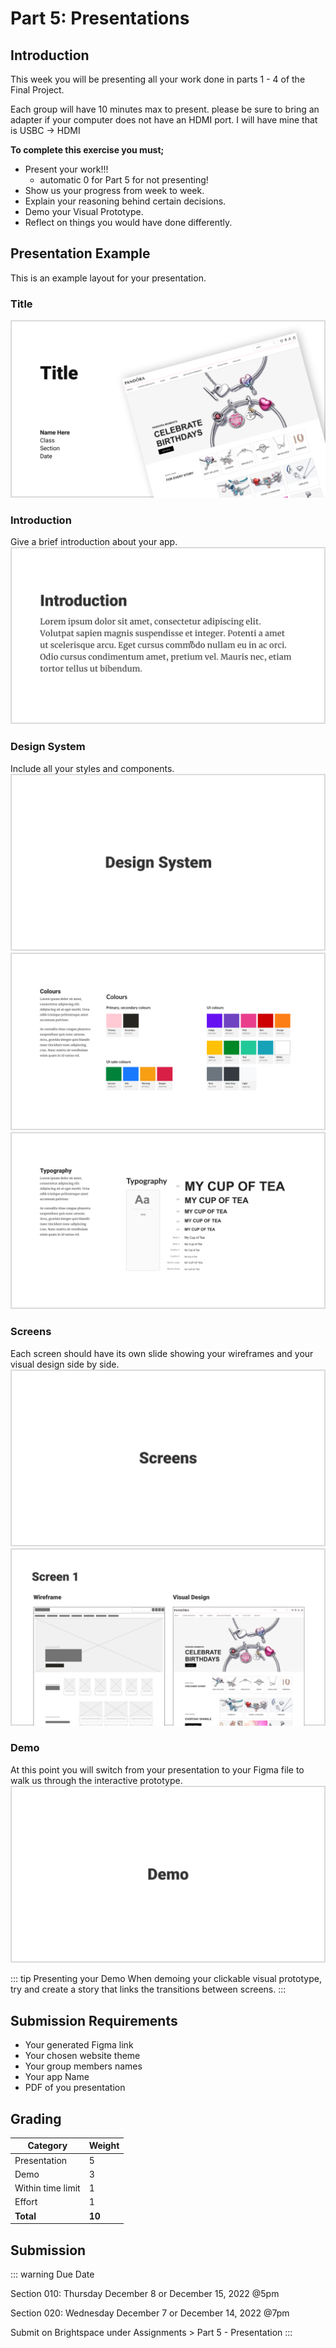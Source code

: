 # Part 5: Presentations

## Introduction

This week you will be presenting all your work done in parts 1 - 4 of the Final Project.

Each group will have 10 minutes max to present. please be sure to bring an adapter if your computer does not have an HDMI port. I will have mine that is USBC -> HDMI

**To complete this exercise you must;**

- Present your work!!!
  - automatic 0 for Part 5 for not presenting!
- Show us your progress from week to week.
- Explain your reasoning behind certain decisions.
- Demo your Visual Prototype.
- Reflect on things you would have done differently.

## Presentation Example

This is an example layout for your presentation.

### Title

![Sample Slide](./assets/sample-slide-1.png)

### Introduction

Give a brief introduction about your app.
![Sample Slide](./assets/sample-slide-2.png)

### Design System

Include all your styles and components.
![Sample Slide](./assets/sample-slide-3.png)
![Sample Slide](./assets/sample-slide-4.png)
![Sample Slide](./assets/sample-slide-5.png)

### Screens

Each screen should have its own slide showing your wireframes and your visual design side by side.
![Sample Slide](./assets/sample-slide-6.png)
![Sample Slide](./assets/sample-slide-7.png)

### Demo

At this point you will switch from your presentation to your Figma file to walk us through the interactive prototype.
![Sample Slide](./assets/sample-slide-8.png)

::: tip Presenting your Demo
When demoing your clickable visual prototype, try and create a story that links the transitions between screens.
:::

## Submission Requirements

- Your generated Figma link
- Your chosen website theme
- Your group members names
- Your app Name
- PDF of you presentation

## Grading

| Category          | Weight |
| ----------------- | ------ |
| Presentation      | 5      |
| Demo              | 3      |
| Within time limit | 1      |
| Effort            | 1      |
| **Total**         | **10** |

## Submission

::: warning Due Date

Section 010: Thursday December 8 or December 15, 2022 @5pm

Section 020: Wednesday December 7 or December 14, 2022 @7pm

Submit on Brightspace under Assignments > Part 5 - Presentation
:::
